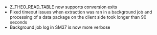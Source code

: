 - Z_THEO_READ_TABLE now supports conversion exits
- Fixed timeout issues when extraction was ran in a background job and processing of a data package on the client side took longer than 90 seconds
- Background job log in SM37 is now more verbose

